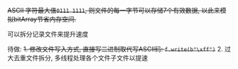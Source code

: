 ~~ASCII 字符最大值`0111 1111`, 则文件的每一字节可以存储7个有效数据, 以此来模拟bitArray节省内存空间.~~

可以拆分记录文件来提升速度

待做:
  ~~1. 修改文件写入方式, 直接写二进制取代写ASCII码: `f.write(b"\xff")`~~
  2. 过大去重文件拆分, 多线程处理各个文件子文件以提速
